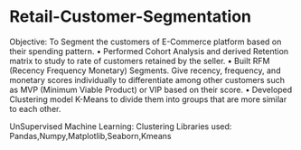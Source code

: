 # Retail-Customer-Segmentation
Objective: To Segment the customers of E-Commerce platform based on their spending pattern.
• Performed  Cohort Analysis and derived Retention matrix to study to rate of customers retained by the seller.
• Built RFM (Recency Frequency Monetary)  Segments. Give recency, frequency, and monetary scores individually to differentiate among other customers such as MVP (Minimum Viable Product) or VIP based on their score.
• Developed Clustering model K-Means to divide them into groups that are more similar to each other.

UnSupervised Machine Learning: Clustering
Libraries used: Pandas,Numpy,Matplotlib,Seaborn,Kmeans

